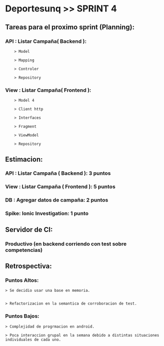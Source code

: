 # Deportesunq >> SPRINT 4

## Tareas para el proximo sprint (Planning):

### API : Listar Campaña( Backend ):

		> Model

		> Mapping

		> Controler

		> Repository


### View : Listar Campaña( Frontend ):

		> Model 4

		> Client http

		> Interfaces

		> Fragment

		> ViewModel

		> Repository



## Estimacion:

### API : Listar Campaña ( Backend ): 3 puntos


### View : Listar Campaña ( Frontend ): 5 puntos


### DB : Agregar datos de campaña: 2 puntos


### Spike: Ionic Investigation: 1 punto



## Servidor de CI:

### Productivo (en backend corriendo con test sobre competencias)


## Retrospectiva:

### Puntos Altos:

	> Se decidio usar una base en memoria.


	> Refactorizacion en la semantica de corroboracion de test.

	

### Puntos Bajos:
	
	> Complejidad de progrmacion en android.
	
	> Poca interaccion grupal en la semana debido a distintas situaciones individuales de cada uno.
